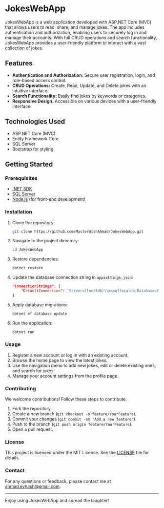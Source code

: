 # JokesWebApp

JokesWebApp is a web application developed with ASP.NET Core (MVC) that allows users to read, share, and manage jokes. The app includes authentication and authorization, enabling users to securely log in and manage their accounts. With full CRUD operations and search functionality, JokesWebApp provides a user-friendly platform to interact with a vast collection of jokes.

## Features

- **Authentication and Authorization:** Secure user registration, login, and role-based access control.
- **CRUD Operations:** Create, Read, Update, and Delete jokes with an intuitive interface.
- **Search Functionality:** Easily find jokes by keywords or categories.
- **Responsive Design:** Accessible on various devices with a user-friendly interface.

## Technologies Used

- ASP.NET Core (MVC)
- Entity Framework Core
- SQL Server
- Bootstrap for styling

## Getting Started

### Prerequisites

- [.NET SDK](https://dotnet.microsoft.com/download)
- [SQL Server](https://www.microsoft.com/en-us/sql-server/sql-server-downloads)
- [Node.js](https://nodejs.org/) (for front-end development)

### Installation

1. Clone the repository:
    ```bash
    git clone https://github.com/MasterWithAhmad/JokesWebApp.git
    ```

2. Navigate to the project directory:
    ```bash
    cd JokesWebApp
    ```

3. Restore dependencies:
    ```bash
    dotnet restore
    ```

4. Update the database connection string in `appsettings.json`:
    ```json
    "ConnectionStrings": {
        "DefaultConnection": "Server=(localdb)\\mssqllocaldb;Database=YOUR DATABASE NAME HERE;Trusted_Connection=True;MultipleActiveResultSets=true"
    }
    ```

5. Apply database migrations:
    ```bash
    dotnet ef database update
    ```

6. Run the application:
    ```bash
    dotnet run
    ```

### Usage

1. Register a new account or log in with an existing account.
2. Browse the home page to view the latest jokes.
3. Use the navigation menu to add new jokes, edit or delete existing ones, and search for jokes.
4. Manage your account settings from the profile page.

### Contributing

We welcome contributions! Follow these steps to contribute:

1. Fork the repository.
2. Create a new branch (`git checkout -b feature/YourFeature`).
3. Commit your changes (`git commit -am 'Add a new feature'`).
4. Push to the branch (`git push origin feature/YourFeature`).
5. Open a pull request.

### License

This project is licensed under the MIT License. See the [LICENSE](LICENSE) file for details.

### Contact

For any questions or feedback, please contact me at ahmad.eyhash@gmail.com.

---

Enjoy using JokesWebApp and spread the laughter!
